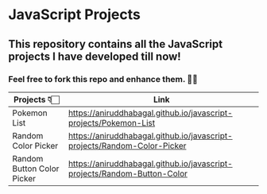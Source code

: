 # JavaScript Projects
## This repository contains all the JavaScript projects I have developed till now!

### Feel free to fork this repo and enhance them. ✌🏻 

| Projects 👇🏻 | Link |
| ------------- | ------------- |
| Pokemon List  | <a href="https://aniruddhabagal.github.io/javascript-projects/Pokemon-List"> https://aniruddhabagal.github.io/javascript-projects/Pokemon-List </a> |
| Random Color Picker | <a href="https://aniruddhabagal.github.io/javascript-projects/Random-Color-Picker"> https://aniruddhabagal.github.io/javascript-projects/Random-Color-Picker </a> |
| Random Button Color Picker | <a href="https://aniruddhabagal.github.io/javascript-projects/random-button-color"> https://aniruddhabagal.github.io/javascript-projects/Random-Button-Color </a> |
